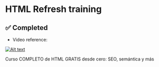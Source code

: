 # HTML Refresh training

## ✅ Completed

- Video reference:

[![Alt text](https://img.youtube.com/vi/3nYLTiY5skU/0.jpg)](https://www.youtube.com/watch?v=3nYLTiY5skU)

Curso COMPLETO de HTML GRATIS desde cero: SEO, semántica y más
